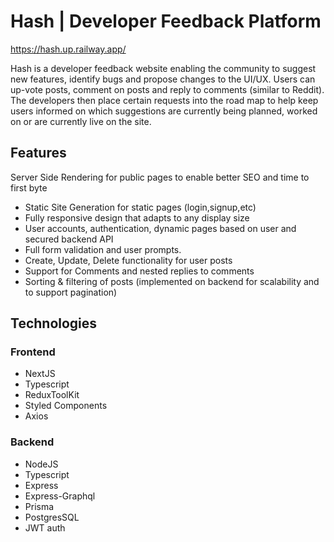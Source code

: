 # Hash | Developer Feedback Platform

<a href = "https://hash.up.railway.app/" target="_blank">https://hash.up.railway.app/</a>

Hash is a developer feedback website enabling the community to suggest new features,
identify bugs and propose changes to the UI/UX. Users can up-vote posts, comment on
posts and reply to comments (similar to Reddit). The developers then place certain
requests into the road map to help keep users informed on which suggestions are
currently being planned, worked on or are currently live on the site.

## Features
Server Side Rendering for public pages to enable better SEO and time to first byte
- Static Site Generation for static pages (login,signup,etc)
- Fully responsive design that adapts to any display size
- User accounts, authentication, dynamic pages based on user and secured
backend API
- Full form validation and user prompts.
- Create, Update, Delete functionality for user posts
- Support for Comments and nested replies to comments
- Sorting & filtering of posts (implemented on backend for scalability and to support
pagination)

## Technologies

### Frontend
- NextJS 
- Typescript 
- ReduxToolKit 
- Styled Components
- Axios

### Backend
- NodeJS
- Typescript
- Express
- Express-Graphql
- Prisma
- PostgresSQL
- JWT auth

